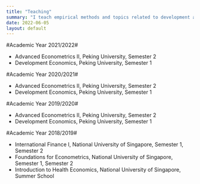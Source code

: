 ```yaml
---
title: "Teaching"
summary: "I teach empirical methods and topics related to development and health economics."
date: 2022-06-05
layout: default
---
```


#Academic Year 2021/2022#

- Advanced Econometrics II, Peking University, Semester 2
- Development Economics, Peking University, Semester 1

#Academic Year 2020/2021#

- Advanced Econometrics II, Peking University, Semester 2
- Development Economics, Peking University, Semester 1

#Academic Year 2019/2020#

- Advanced Econometrics II, Peking University, Semester 2
- Development Economics, Peking University, Semester 1

#Academic Year 2018/2019#

- International Finance I, National University of Singapore, Semester 1, Semester 2
- Foundations for Econometrics, National University of Singapore, Semester 1, Semester 2
- Introduction to Health Economics, National University of Singapore, Summer School
